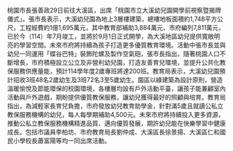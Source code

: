 桃園市長張善政29日前往大溪區，出席「桃園市立大溪幼兒園開學前視察暨揭牌儀式」。張市長表示，大溪幼兒園為地上3層樓建築，總樓地板面積約1,748平方公尺，工程經費約1億1,695萬元，其中教育部補助3,884萬元、市府編列7,811萬元，已於今（114）年7月竣工，並將於9月1日正式開學，為大溪地區幼兒提供寬敞明亮的學習空間。未來市府將持續為孩子打造更多優質教育環境。活動中張市長並與幼兒一同運用「蝶谷巴特」裝飾陀螺及製作空氣砲，張市長指出，隨著桃園人口不斷增長，市府積極設立公立及非營利幼兒園，打造友善育兒環境，並提升公共化教保服務供應量能，預計114學年度2歲專班將達200班。教育局表示，大溪幼兒園預計招收3班48名2歲幼生及3班72名3至5歲幼生。園區以綠建築為設計原則，營造溫暖愉悅及節能環保的校園環境，各樓層均設有戶外活動平臺，讓孩子能兼顧室內活動與戶外遊戲，期盼提供優質教保服務，讓幼兒獲得最好的照顧與培育。教育局指出，為減輕家長育兒負擔，市府發放幼兒教育助學金，針對滿5歲且就讀公私立教保服務機構的幼兒，每人每學期補助4,500元。未來市府將持續投入更多資源，推動公私立教保服務機構精進品質、邁向優質發展，期許幼兒能在快樂學習中健康成長。包括市議員李柏坊、市府教育局長劉仲成、大溪區長徐景揚、大溪區仁和國民小學校長蕭富陽等均一同出席活動。